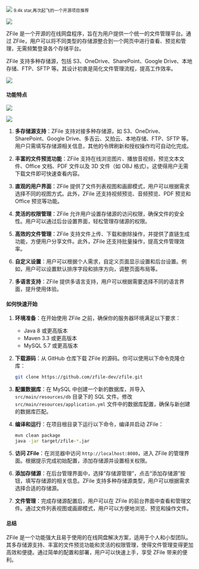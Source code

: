 <img src="/assets/image/240928-zfile-1.png">
<small>9.4k star,再次起飞的一个开源项目推荐</small>

![](/assets/image/240928-zfile.png)


ZFile 是一个开源的在线网盘程序，旨在为用户提供一个统一的文件管理平台。通过 ZFile，用户可以将不同类型的存储源整合到一个网页中进行查看、预览和管理，无需频繁登录各个存储平台。

ZFile 支持多种存储源，包括 S3、OneDrive、SharePoint、Google Drive、本地存储、FTP、SFTP 等。其设计初衷是简化文件管理流程，提高工作效率。


![](/assets/image/240928-zfile-1.png)


#### 功能特点


![](/assets/image/240928-zfile-2.png)

![](/assets/image/240928-zfile-3.png)
1. **多存储源支持**：ZFile 支持对接多种存储源，如 S3、OneDrive、SharePoint、Google Drive、多吉云、又拍云、本地存储、FTP、SFTP 等。用户只需填写存储源相关信息，其他的令牌刷新和授权操作均可自动化完成。

2. **丰富的文件预览功能**：ZFile 支持在线浏览图片、播放音视频，预览文本文件、Office 文档、PDF 文件以及 3D 文件（如 OBJ 格式）。这使得用户无需下载文件即可快速查看内容。

3. **直观的用户界面**：ZFile 提供了文件列表视图和画廊模式，用户可以根据需求选择不同的视图方式。此外，ZFile 还支持视频预览、音频预览、PDF 预览和 Office 预览等功能。

4. **灵活的权限管理**：ZFile 允许用户设置存储源的访问权限，确保文件的安全性。用户可以通过后台设置界面，轻松管理存储源的权限。

5. **高效的文件管理**：ZFile 支持文件上传、下载和删除操作，并提供了直链生成功能，方便用户分享文件。此外，ZFile 还支持批量操作，提高文件管理效率。

6. **自定义设置**：用户可以根据个人需求，自定义页面显示设置和后台设置。例如，用户可以设置默认排序字段和排序方向，调整页面布局等。

7. **多语言支持**：ZFile 提供多语言支持，用户可以根据需要选择不同的语言界面，提升使用体验。

#### 如何快速开始

1. **环境准备**：在开始使用 ZFile 之前，确保你的服务器环境满足以下要求：
   - Java 8 或更高版本
   - Maven 3.3 或更高版本
   - MySQL 5.7 或更高版本

2. **下载源码**：从 GitHub 仓库下载 ZFile 的源码。你可以使用以下命令克隆仓库：
   ```bash
   git clone https://github.com/zfile-dev/zfile.git
   ```

3. **配置数据库**：在 MySQL 中创建一个新的数据库，并导入 `src/main/resources/db` 目录下的 SQL 文件。修改 `src/main/resources/application.yml` 文件中的数据库配置，确保与新创建的数据库匹配。

4. **编译和运行**：在项目根目录下运行以下命令，编译并启动 ZFile：
   ```bash
   mvn clean package
   java -jar target/zfile-*.jar
   ```

5. **访问 ZFile**：在浏览器中访问 `http://localhost:8080`，进入 ZFile 的管理界面。根据提示完成初始配置，添加存储源并设置相关权限。

6. **添加存储源**：在后台管理界面中，选择“存储源管理”，点击“添加存储源”按钮，填写存储源的相关信息。ZFile 支持多种存储源类型，用户可以根据需求选择合适的存储源。

7. **文件管理**：完成存储源配置后，用户可以在 ZFile 的前台界面中查看和管理文件。通过文件列表视图或画廊模式，用户可以方便地浏览、预览和操作文件。

#### 总结

ZFile 是一个功能强大且易于使用的在线网盘解决方案，适用于个人和小型团队。其多存储源支持、丰富的文件预览功能和灵活的权限管理，使得文件管理变得更加高效和便捷。通过简单的配置和部署，用户可以快速上手，享受 ZFile 带来的便利。

